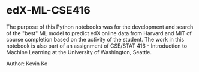 # edX-ML-CSE416
The purpose of this Python notebooks was for the development and search of the "best" ML model to predict edX online data from Harvard and MIT of course completion based on the activity of the student. The work in this notebook is also part of an assignment of CSE/STAT 416 - Introduction to Machine Learning at the University of Washington, Seattle. 

Author: Kevin Ko
